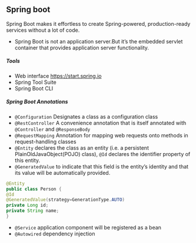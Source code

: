 ## Spring boot
Spring Boot makes it effortless to create Spring-powered, production-ready services
without a lot of code.

- Spring Boot is not an application server.But it’s the embedded servlet container that provides application server functionality.

##### Tools
- Web interface https://start.spring.io
- Spring Tool Suite
- Spring Boot CLI

##### Spring Boot Annotations
- `@Configuration` Designates a class as a configuration class
- `@RestController` A convenience annotation that is itself annotated with `@Controller` and `@ResponseBody`
- `@RequestMapping` Annotation for mapping web requests onto methods in request-handling classes
- `@Entity` declares the class as an entity (i.e. a persistent PlainOldJavaObject(POJO) class), `@Id` declares the identifier property of this entity.
- `@GeneratedValue` to indicate that this field is the entity’s identity and that its value will be automatically provided.
```java
@Entity
public class Person {
@Id
@GeneratedValue(strategy=GenerationType.AUTO)
private Long id;
private String name;
}
```
- `@Service` application component will be registered as a bean
- `@Autowired` dependency injection
